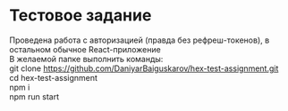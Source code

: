 # Тестовое задание
Проведена работа с авторизацией (правда без рефреш-токенов), в остальном обычное React-приложение</br>
В желаемой папке выполнить команды:</br>
git clone https://github.com/DaniyarBaiguskarov/hex-test-assignment.git</br>
cd hex-test-assignment</br>
npm i</br>
npm run start</br>

